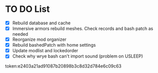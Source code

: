 # TO DO List

- [X] Rebuild database and cache
- [X] Immersive armors rebuild meshes. Check records and bash patch as needed
- [X] Reorganize mod organizer
- [X] Rebuild bashedPatch with home settings
- [X] Update modlist and lockedorder
- [X] Check why wrye bash can't import sound (problem on USLEEP)

token:e2403a21ad91087b20898b3c8d32d784e6c09c63